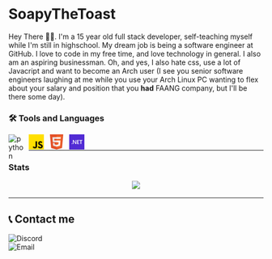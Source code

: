 # SoapyTheToast

Hey There 👋🏽. I'm a 15 year old full stack developer, self-teaching myself while I'm still in highschool. My dream job is being a software engineer at GitHub. I love to code in my free time, and love             technology in general. I also am an aspiring businessman. Oh, and yes, I also hate css, use a lot of Javacript and want to become an Arch user (I see you senior software engineers laughing at me while you use     your Arch Linux PC wanting to flex about your salary and position that you **had** FAANG company, but I'll be there some day). </br>

### 🛠️ Tools and Languages

<img align="left" alt="python" width="30px" style="padding-right:10px;" src="https://github.com/SoapyTheToast/coding-icons/blob/main/programming%20languages/Python.png"/>
<img align="left" alt="JavaScript" width="30px" style="padding-right:10px;" src="./icons/Javascript.png"/>
<img align="left" alt="HTML" width="30px" style="padding-right:10px;" src="./icons/HTML.png"/>
<img align="left" alt="Dotnet" width="30px" style="padding-right:10px;" src="./icons/dotnet-logo.png"/> </br>

---
### Stats
<p align="center">
  <img  src = "https://github-readme-stats.vercel.app/api?username=SoapyTheToast&show_icons=true&theme=gotham&line_height=27"> </br>
</p>


---

## 📞 Contact me
<img align="left" width=250px alt="Discord" width="30px" style="padding-right:10px;" src="https://github.com/SoapyTheToast/SoapyTheToast/blob/main/icons/discord-soapythetoast.svg"/>
<img align="left" width=300px alt="Email" style="padding-right:10px;" src="https://github.com/SoapyTheToast/SoapyTheToast/blob/main/icons/email-scromskrom%40gmail.com.svg"/>
